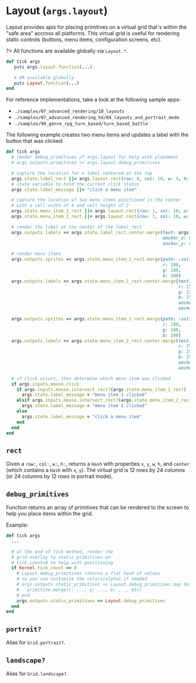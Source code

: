 # Layout (`args.layout`)

Layout provides apis for placing primitives on a virtual grid that's
within the "safe area" accross all platforms. This virtual grid is
useful for rendering static controls (buttons, menu items,
configuration screens, etc). 

?> All functions are available globally via `Layout.*`.
```ruby
def tick args
   puts args.layout.function(...)

   # OR available globally
   puts Layout.function(...)
end
```

For reference implementations, take a look at the following sample apps:

-   `./samples/07_advanced_rendering/18_layouts`
-   `./samples/07_advanced_rendering_hd/04_layouts_and_portrait_mode`
-   `./samples/99_genre_rpg_turn_based/turn_based_battle`

The following example creates two menu items and updates a label with the button that was clicked:

```ruby
def tick args
  # render debug_primitives of args.layout for help with placement
  # args.outputs.primitives << args.layout.debug_primitives

  # capture the location for a label centered at the top
  args.state.label_rect ||= args.layout.rect(row: 0, col: 10, w: 4, h: 1)
  # state variable to hold the current click status
  args.state.label_message ||= "click a menu item"

  # capture the location of two menu items positioned in the center
  # with a cell width of 4 and cell height of 2
  args.state.menu_item_1_rect ||= args.layout.rect(row: 1, col: 10, w: 4, h: 2)
  args.state.menu_item_2_rect ||= args.layout.rect(row: 3, col: 10, w: 4, h: 2)

  # render the label at the center of the label_rect
  args.outputs.labels << args.state.label_rect.center.merge(text: args.state.label_message,
                                                            anchor_x: 0.5,
                                                            anchor_y: 0.5)

  # render menu items
  args.outputs.sprites << args.state.menu_item_1_rect.merge(path: :solid,
                                                            r: 100,
                                                            g: 100,
                                                            b: 200)
  args.outputs.labels << args.state.menu_item_1_rect.center.merge(text: "item 1",
                                                                  r: 255,
                                                                  g: 255,
                                                                  b: 255,
                                                                  anchor_x: 0.5,
                                                                  anchor_y: 0.5)

  args.outputs.sprites << args.state.menu_item_2_rect.merge(path: :solid,
                                                            r: 100,
                                                            g: 100,
                                                            b: 200)
  args.outputs.labels << args.state.menu_item_2_rect.center.merge(text: "item 2",
                                                                  r: 255,
                                                                  g: 255,
                                                                  b: 255,
                                                                  anchor_x: 0.5,
                                                                  anchor_y: 0.5)

  # if click occurs, then determine which menu item was clicked
  if args.inputs.mouse.click
    if args.inputs.mouse.intersect_rect?(args.state.menu_item_1_rect)
      args.state.label_message = "menu item 1 clicked"
    elsif args.inputs.mouse.intersect_rect?(args.state.menu_item_2_rect)
      args.state.label_message = "menu item 2 clicked"
    else
      args.state.label_message = "click a menu item"
    end
  end
end
```

## `rect`

Given a `row:`, `col:`, `w:`, `h:`, returns a `Hash` with properties `x`, `y`, `w`, `h`, and `center` (which contains a `Hash` with `x`, `y`). The virtual grid is 12 rows by 24 columns (or 24 columns by 12 rows in portrait mode).

## `debug_primitives`

Function returns an array of primitives that can be rendered to the screen to help you place items within the grid.

Example:

```ruby
def tick args
  ...

  # at the end of tick method, render the
  # grid overlay to static_primitives on
  # tick_count=0 to help with positioning
  if Kernel.tick_count == 0
    # Layout.debug_primitives returns a flat hash of values
    # so you can customize the colors/alphas if needed
    # args.outputs.static_primitives << Layout.debug_primitives.map do |primitive|
    #   primitive.merge(r: ..., g: ..., b: ..., etc)
    # end
    args.outputs.static_primitives << Layout.debug_primitives
  end
end
```

## `portrait?`

Alias for `Grid.portrait?`.

## `landscape?`

Alias for `Grid.landscape?`.
